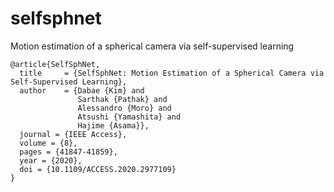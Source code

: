 # selfsphnet
Motion estimation of a spherical camera via self-supervised learning

```
@article{SelfSphNet,
  title     = {SelfSphNet: Motion Estimation of a Spherical Camera via Self-Supervised Learning},
  author    = {Dabae {Kim} and
               Sarthak {Pathak} and
               Alessandro {Moro} and
               Atsushi {Yamashita} and
               Hajime {Asama}},
  journal = {IEEE Access},
  volume = {8},
  pages = {41847-41859},
  year = {2020},
  doi = {10.1109/ACCESS.2020.2977109}
}
```

